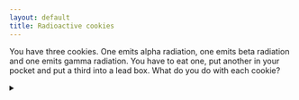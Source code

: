 ```yaml
---
layout: default
title: Radioactive cookies
---
```


You have three cookies. One emits alpha radiation, one emits beta radiation and
one emits gamma radiation. You have to eat one, put another in your pocket and
put a third into a lead box. What do you do with each cookie?

<details><summary></summary>

* Put the beta emitting cookie in the lead box. That will protect you from
  that cookie.
* Put the alpha emitting cookie in your pocket. Alpha radiation is easily
  stopped by a piece of paper (or your pants).
* Eat the gamma cookie. Gamma radiation is the least ionizing
  of the three, so it is the least likely to do damage once inside your
  body. In addition, it is energetic enough that much of it is likely to
  escape your body without interacting with it.

</details>
